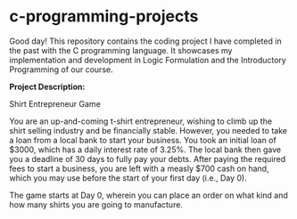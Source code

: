 # c-programming-projects

Good day! This repository contains the coding project I have completed in the past with the C programming language. It showcases my implementation and development in Logic Formulation and the Introductory Programming of our course. 

**Project Description:**

Shirt Entrepreneur Game

You are an up-and-coming t-shirt entrepreneur, wishing to climb up the shirt selling industry and be
financially stable. However, you needed to take a loan from a local bank to start your business. You took an
initial loan of $3000, which has a daily interest rate of 3.25%. The local bank then gave you a deadline of 30
days to fully pay your debts. After paying the required fees to start a business, you are left with a measly
$700 cash on hand, which you may use before the start of your first day (i.e., Day 0).

The game starts at Day 0, wherein you can place an order on what kind and how many shirts you are going
to manufacture.
